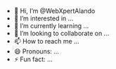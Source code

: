 - 👋 Hi, I’m @WebXpertAlando
- 👀 I’m interested in ...
- 🌱 I’m currently learning ...
- 💞️ I’m looking to collaborate on ...
- 📫 How to reach me ...
- 😄 Pronouns: ...
- ⚡ Fun fact: ...

<!---
WebXpertAlando/WebXpertAlando is a ✨ special ✨ repository because its `README.md` (this file) appears on your GitHub profile.
You can click the Preview link to take a look at your changes.
--->
